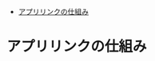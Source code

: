 <!-- TOC START min:1 max:3 link:true asterisk:false update:true -->
- [アプリリンクの仕組み](#アプリリンクの仕組み)
<!-- TOC END -->


# アプリリンクの仕組み
